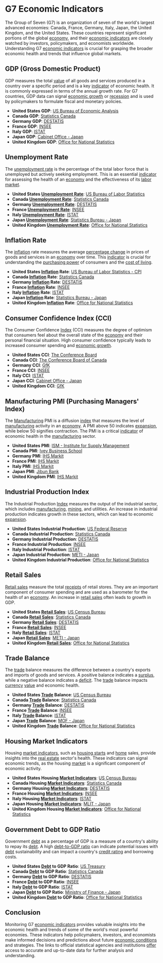# G7 Economic Indicators

The Group of Seven (G7) is an organization of seven of the world's largest advanced economies: Canada, France, Germany, Italy, Japan, the United Kingdom, and the United States. These countries represent significant portions of the global [economy](../e/economy.md), and their [economic indicators](../e/economic_indicators.md) are closely watched by investors, policymakers, and economists worldwide. Understanding G7 [economic indicators](../e/economic_indicators.md) is crucial for grasping the broader economic health and trends that influence global markets. 

## GDP (Gross Domestic Product)

GDP measures the total [value](../v/value.md) of all goods and services produced in a country over a specific period and is a key [indicator](../i/indicator.md) of economic health. It is commonly expressed in terms of the annual growth rate. For G7 countries, GDP data can signal [economic growth](../e/economic_growth.md) or [recession](../r/recession.md) and is used by policymakers to formulate fiscal and monetary policies.

- **United States GDP**: [US Bureau of Economic Analysis](https://www.bea.gov/data/gdp/gross-domestic-product)
- **Canada GDP**: [Statistics Canada](https://www150.statcan.gc.ca/t1/tbl1/en/tv.action?pid=3610010401)
- **Germany GDP**: [DESTATIS](https://www.destatis.de/EN/Themes/Economy/National-Accounts/Domestic-Product/_node.html)
- **France GDP**: [INSEE](https://www.insee.fr/en/statistiques/3312725)
- **Italy GDP**: [ISTAT](https://www.istat.it/en/archive/national+accounts)
- **Japan GDP**: [Cabinet Office - Japan](https://www.esri.cao.go.jp/en/sna/data/kakuhou/files/2021/qe213_2/gdemenuea.html)
- **United Kingdom GDP**: [Office for National Statistics](https://www.ons.gov.uk/economy/grossdomesticproductgdp)

## Unemployment Rate

The [unemployment rate](../u/unemployment_rate.md) is the percentage of the total labor force that is unemployed but actively seeking employment. This is an essential [indicator](../i/indicator.md) for assessing the health of an [economy](../e/economy.md) and the effectiveness of its [labor market](../l/labor_market.md).

- **United States [Unemployment Rate](../u/unemployment_rate.md)**: [US Bureau of Labor Statistics](https://www.bls.gov/web/empsit/cpseea01.htm)
- **Canada [Unemployment Rate](../u/unemployment_rate.md)**: [Statistics Canada](https://www150.statcan.gc.ca/t1/tbl1/en/tv.action?pid=1410028701)
- **Germany [Unemployment Rate](../u/unemployment_rate.md)**: [DESTATIS](https://www.destatis.de/EN/Themes/Labour/Labour-Market/Unemployment/_node.html)
- **France [Unemployment Rate](../u/unemployment_rate.md)**: [INSEE](https://www.insee.fr/en/statistiques/1382513)
- **Italy [Unemployment Rate](../u/unemployment_rate.md)**: [ISTAT](https://www.istat.it/en/archive/unemployment)
- **Japan [Unemployment Rate](../u/unemployment_rate.md)**: [Statistics Bureau - Japan](https://www.stat.go.jp/english/data/roudou/index.html)
- **United Kingdom [Unemployment Rate](../u/unemployment_rate.md)**: [Office for National Statistics](https://www.ons.gov.uk/employmentandlabourmarket/peoplenotinwork/unemployment)

## Inflation Rate

The [inflation](../i/inflation.md) rate measures the average [percentage change](../p/percentage_change.md) in prices of goods and services in an [economy](../e/economy.md) over time. This [indicator](../i/indicator.md) is crucial for understanding the [purchasing power](../p/purchasing_power.md) of consumers and the [cost of living](../c/cost_of_living.md).

- **United States [Inflation](../i/inflation.md) Rate**: [US Bureau of Labor Statistics - CPI](https://www.bls.gov/cpi/)
- **Canada [Inflation](../i/inflation.md) Rate**: [Statistics Canada](https://www150.statcan.gc.ca/t1/tbl1/en/tv.action?pid=1810000401)
- **Germany [Inflation](../i/inflation.md) Rate**: [DESTATIS](https://www.destatis.de/EN/Themes/Economy/Prices/_node.html)
- **France [Inflation](../i/inflation.md) Rate**: [INSEE](https://www.insee.fr/en/statistiques/serie/001593847)
- **Italy [Inflation](../i/inflation.md) Rate**: [ISTAT](https://www.istat.it/en/archive/inflation)
- **Japan [Inflation](../i/inflation.md) Rate**: [Statistics Bureau - Japan](https://www.stat.go.jp/english/data/cpi/index.html)
- **United Kingdom [Inflation](../i/inflation.md) Rate**: [Office for National Statistics](https://www.ons.gov.uk/economy/inflationandpriceindices)

## Consumer Confidence Index (CCI)

The Consumer Confidence [Index](../i/index.md) (CCI) measures the degree of optimism that consumers feel about the overall state of the [economy](../e/economy.md) and their personal financial situation. High consumer confidence typically leads to increased consumer spending and [economic growth](../e/economic_growth.md).

- **United States CCI**: [The Conference Board](https://www.conference-board.org/data/consumerconfidence.cfm)
- **Canada CCI**: [The Conference Board of Canada](https://www.conferenceboard.ca/)
- **Germany CCI**: [GfK](https://www.gfk.com/insights/consumer-climate)
- **France CCI**: [INSEE](https://www.insee.fr/en/statistiques/4294222)
- **Italy CCI**: [ISTAT](https://www.istat.it/en/archive/consumer+confidence)
- **Japan CCI**: [Cabinet Office - Japan](https://www.esri.cao.go.jp/en/stat/shouhi/shouhi-e.html)
- **United Kingdom CCI**: [GfK](https://www.gfk.com/insights/uk-consumer-confidence-index)

## Manufacturing PMI (Purchasing Managers' Index)

The [Manufacturing](../m/manufacturing.md) PMI is a diffusion [index](../i/index.md) that measures the level of [manufacturing](../m/manufacturing.md) activity in an [economy](../e/economy.md). A PMI above 50 indicates [expansion](../e/expansion.md), while below 50 signifies contraction. The PMI is a critical [indicator](../i/indicator.md) of economic health in the [manufacturing](../m/manufacturing.md) sector.

- **United States PMI**: [ISM - Institute for Supply Management](https://www.ismworld.org/supply-management-news-and-reports/reports/ism-report-on-business/pmi/january/)
- **Canada PMI**: [Ivey Business School](https://www.ivey.uwo.ca/cmsmedia/3778783/ivey-pmi-january-2021.pdf)
- **Germany PMI**: [IHS Markit](https://www.markiteconomics.com/Public/Home/PressRelease/6e1c74bfaac247e19cb2b932a571c23b)
- **France PMI**: [IHS Markit](https://www.markiteconomics.com/Public/Home/PressRelease/0c324dcfc48f4342a9c12cbfcd0c4acb)
- **Italy PMI**: [IHS Markit](https://www.markiteconomics.com/Public/Home/PressRelease/c7e2ef37cade45c5a0d900447d6c2ac2)
- **Japan PMI**: [Jibun Bank](https://www.jibunbank.co.jp/english/market-information/research/pmi/)
- **United Kingdom PMI**: [IHS Markit](https://www.markiteconomics.com/Public/Home/PressRelease/90d75319b03a41e9bb89a46d71adb0b2)

## Industrial Production Index

The Industrial Production [Index](../i/index.md) measures the output of the industrial sector, which includes [manufacturing](../m/manufacturing.md), [mining](../m/mining.md), and utilities. An increase in industrial production indicates growth in these sectors, which can lead to economic [expansion](../e/expansion.md).

- **United States Industrial Production**: [US Federal Reserve](https://www.federalreserve.gov/releases/g17/current/)
- **Canada Industrial Production**: [Statistics Canada](https://www150.statcan.gc.ca/t1/tbl1/en/tv.action?pid=1410007301)
- **Germany Industrial Production**: [DESTATIS](https://www.destatis.de/EN/Themes/Economy/Short-Term-Indicators/Production-Index/_node.html)
- **France Industrial Production**: [INSEE](https://www.insee.fr/en/statistiques/serie/001582426)
- **Italy Industrial Production**: [ISTAT](https://www.istat.it/en/archive/industrial+production)
- **Japan Industrial Production**: [METI - Japan](https://www.meti.go.jp/english/statistics/tyo/iip/index.html)
- **United Kingdom Industrial Production**: [Office for National Statistics](https://www.ons.gov.uk/economy/economicoutputandproductivity/output/datasets/indexofproduction)

## Retail Sales

[Retail sales](../r/retail_sales.md) measure the total [receipts](../r/receipt.md) of retail stores. They are an important component of consumer spending and are used as a barometer for the health of an [economy](../e/economy.md). An increase in [retail sales](../r/retail_sales.md) often leads to growth in GDP.

- **United States [Retail Sales](../r/retail_sales.md)**: [US Census Bureau](https://www.census.gov/retail/index.html)
- **Canada [Retail Sales](../r/retail_sales.md)**: [Statistics Canada](https://www150.statcan.gc.ca/t1/tbl1/en/tv.action?pid=2010000801)
- **Germany [Retail Sales](../r/retail_sales.md)**: [DESTATIS](https://www.destatis.de/EN/Themes/Economy/Short-Term-Indicators/Retail-Turnover/_node.html)
- **France [Retail Sales](../r/retail_sales.md)**: [INSEE](https://www.insee.fr/en/statistiques/serie/001641607)
- **Italy [Retail Sales](../r/retail_sales.md)**: [ISTAT](https://www.istat.it/en/archive/retail+trade)
- **Japan [Retail Sales](../r/retail_sales.md)**: [METI - Japan](https://www.meti.go.jp/english/statistics/tyo/syoudou/index.html)
- **United Kingdom [Retail Sales](../r/retail_sales.md)**: [Office for National Statistics](https://www.ons.gov.uk/businessindustryandtrade/retailindustry/datasets/retailsalesindexreferencetables)

## Trade Balance

The [trade](../t/trade.md) balance measures the difference between a country's exports and imports of goods and services. A positive balance indicates a [surplus](../s/surplus.md), while a negative balance indicates a [deficit](../d/deficit.md). The [trade](../t/trade.md) balance impacts [currency](../c/currency.md) [value](../v/value.md) and economic health.

- **United States [Trade](../t/trade.md) Balance**: [US Census Bureau](https://www.census.gov/foreign-trade/balance/c5700.html)
- **Canada [Trade](../t/trade.md) Balance**: [Statistics Canada](https://www150.statcan.gc.ca/t1/tbl1/en/tv.action?pid=1210002301)
- **Germany [Trade](../t/trade.md) Balance**: [DESTATIS](https://www.destatis.de/EN/Themes/Economy/Foreign-Trade/_node.html)
- **France [Trade](../t/trade.md) Balance**: [INSEE](https://www.insee.fr/en/statistiques/serie/001643202)
- **Italy [Trade](../t/trade.md) Balance**: [ISTAT](https://www.istat.it/en/archive/trade+balance)
- **Japan [Trade](../t/trade.md) Balance**: [MOF - Japan](https://www.customs.go.jp/toukei/shinbun/trade-st_e.html)
- **United Kingdom [Trade](../t/trade.md) Balance**: [Office for National Statistics](https://www.ons.gov.uk/economy/nationalaccounts/balanceofpayments/datasets/uktrade)

## Housing Market Indicators

Housing [market indicators](../m/market_indicators.md), such as [housing starts](../h/housing_starts.md) and [home](../h/home.md) sales, provide insights into the [real estate](../r/real_estate.md) sector's health. These indicators can signal economic trends, as the housing [market](../m/market.md) is a significant component of economic activity.

- **United States Housing [Market Indicators](../m/market_indicators.md)**: [US Census Bureau](https://www.census.gov/construction/nrs/)
- **Canada Housing [Market Indicators](../m/market_indicators.md)**: [Statistics Canada](https://www150.statcan.gc.ca/n1/daily-quotidien/200624/dq200624a-eng.htm)
- **Germany Housing [Market Indicators](../m/market_indicators.md)**: [DESTATIS](https://www.destatis.de/EN/Themes/Economy/Construction/Housing-Construction/_node.html)
- **France Housing [Market Indicators](../m/market_indicators.md)**: [INSEE](https://www.insee.fr/en/statistiques/serie/001641607)
- **Italy Housing [Market Indicators](../m/market_indicators.md)**: [ISTAT](https://www.istat.it/en/archive/building+permits)
- **Japan Housing [Market Indicators](../m/market_indicators.md)**: [MLIT - Japan](https://www.mlit.go.jp/toukeijouhou/chojou/stat-e.htm)
- **United Kingdom Housing [Market Indicators](../m/market_indicators.md)**: [Office for National Statistics](https://www.ons.gov.uk/peoplepopulationandcommunity/housing/datasets/ukhousebuildingandlayingtables)

## Government Debt to GDP Ratio

Government [debt](../d/debt.md) as a percentage of GDP is a measure of a country's ability to repay its [debt](../d/debt.md). A high [debt-to-GDP ratio](../d/debt-to-gdp_ratio.md) can indicate potential issues with [debt](../d/debt.md) sustainability and can impact a country's [credit rating](../c/credit_rating.md) and borrowing costs.

- **United States [Debt](../d/debt.md) to GDP Ratio**: [US Treasury](https://fiscaldata.treasury.gov/datasets/debt-to-the-penny/debt-to-the-penny)
- **Canada [Debt](../d/debt.md) to GDP Ratio**: [Statistics Canada](https://www150.statcan.gc.ca/n1/daily-quotidien/200317/dq200317b-eng.htm)
- **Germany [Debt](../d/debt.md) to GDP Ratio**: [DESTATIS](https://www.destatis.de/EN/Themes/Government/Public-Finance/Debt.html)
- **France [Debt](../d/debt.md) to GDP Ratio**: [INSEE](https://www.insee.fr/en/statistiques/serie/001641693)
- **Italy [Debt](../d/debt.md) to GDP Ratio**: [ISTAT](https://www.istat.it/en/archive/government+debt)
- **Japan [Debt](../d/debt.md) to GDP Ratio**: [Ministry of Finance - Japan](https://www.mof.go.jp/english/public_debt/epd.htm)
- **United Kingdom [Debt](../d/debt.md) to GDP Ratio**: [Office for National Statistics](https://www.ons.gov.uk/economy/governmentpublicsectorandtaxes/publicspending/datasets/publicsectorfinancesaggregatemeasurestable10)

## Conclusion

Monitoring G7 [economic indicators](../e/economic_indicators.md) provides valuable insights into the economic health and trends of some of the world's most powerful economies. These indicators help policymakers, investors, and economists make informed decisions and predictions about future [economic conditions](../e/economic_conditions.md) and strategies. The links to official statistical agencies and institutions [offer](../o/offer.md) access to accurate and up-to-date data for further analysis and understanding.
